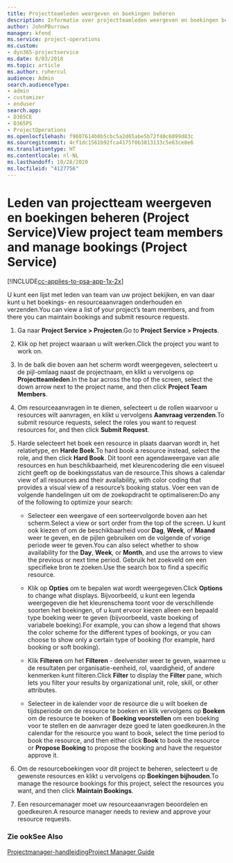 ```yaml
---
title: Projectteamleden weergeven en boekingen beheren
description: Informatie over projectteamleden weergeven en boekingen beheren in Project Service
author: JohnPBurrows
manager: kfend
ms.service: project-operations
ms.custom:
- dyn365-projectservice
ms.date: 8/03/2018
ms.topic: article
ms.author: ruhercul
audience: Admin
search.audienceType:
- admin
- customizer
- enduser
search.app:
- D365CE
- D365PS
- ProjectOperations
ms.openlocfilehash: f9607614b0b5cbc5a2d65abe5b72f40c6099d83c
ms.sourcegitcommit: 4cf1dc1561b92fca4175f0b3813133c5e63ce8e6
ms.translationtype: HT
ms.contentlocale: nl-NL
ms.lasthandoff: 10/28/2020
ms.locfileid: "4127756"
---
```

# <a name="view-project-team-members-and-manage-bookings-project-service"></a><span data-ttu-id="4c352-103">Leden van projectteam weergeven en boekingen beheren (Project Service)</span><span class="sxs-lookup"><span data-stu-id="4c352-103">View project team members and manage bookings (Project Service)</span></span>

[!INCLUDE[cc-applies-to-psa-app-1x-2x](../includes/cc-applies-to-psa-app-1x-2x.md)]

<span data-ttu-id="4c352-104">U kunt een lijst met leden van team van uw project bekijken, en van daar kunt u het boekings- en resourceaanvragen onderhouden en verzenden.</span><span class="sxs-lookup"><span data-stu-id="4c352-104">You can view a list of your project’s team members, and from there you can maintain bookings and submit resource requests.</span></span>  
  
1.  <span data-ttu-id="4c352-105">Ga naar **Project Service > Projecten**.</span><span class="sxs-lookup"><span data-stu-id="4c352-105">Go to **Project Service > Projects**.</span></span>  
  
2.  <span data-ttu-id="4c352-106">Klik op het project waaraan u wilt werken.</span><span class="sxs-lookup"><span data-stu-id="4c352-106">Click the project you want to work on.</span></span>  
  
3.  <span data-ttu-id="4c352-107">In de balk die boven aan het scherm wordt weergegeven, selecteert u de pijl-omlaag naast de projectnaam, en klikt u vervolgens op **Projectteamleden**.</span><span class="sxs-lookup"><span data-stu-id="4c352-107">In the bar across the top of the screen, select the down arrow next to the project name, and then click **Project Team Members**.</span></span>  
  
4.  <span data-ttu-id="4c352-108">Om resourceaanvragen in te dienen, selecteert u de rollen waarvoor u resources wilt aanvragen, en klikt u vervolgens **Aanvraag verzenden**.</span><span class="sxs-lookup"><span data-stu-id="4c352-108">To submit resource requests, select the roles you want to request resources for, and then click **Submit Request**.</span></span>  
  
5.  <span data-ttu-id="4c352-109">Harde selecteert het boek een resource in plaats daarvan wordt in, het relatietype, en **Harde Boek**.</span><span class="sxs-lookup"><span data-stu-id="4c352-109">To hard book a resource instead, select the role, and then click **Hard Book**.</span></span> <span data-ttu-id="4c352-110">Dit toont een agendaweergave van alle resources en hun beschikbaarheid, met kleurencodering die een visueel zicht geeft op de boekingsstatus van de resource.</span><span class="sxs-lookup"><span data-stu-id="4c352-110">This shows a calendar view of all resources and their availability, with color coding that provides a visual view of a resource’s booking status.</span></span> <span data-ttu-id="4c352-111">Voer een van de volgende handelingen uit om de zoekopdracht te optimaliseren:</span><span class="sxs-lookup"><span data-stu-id="4c352-111">Do any of the following to optimize your search:</span></span>  
  
    -   <span data-ttu-id="4c352-112">Selecteer een weergave of een sorteervolgorde boven aan het scherm.</span><span class="sxs-lookup"><span data-stu-id="4c352-112">Select a view or sort order from the top of the screen.</span></span> <span data-ttu-id="4c352-113">U kunt ook kiezen of om de beschikbaarheid voor **Dag**, **Week**, of **Maand** weer te geven, en de pijlen gebruiken om de volgende of vorige periode weer te geven.</span><span class="sxs-lookup"><span data-stu-id="4c352-113">You can also select whether to show availability for the **Day**, **Week**, or **Month**, and use the arrows to view the previous or next time period.</span></span> <span data-ttu-id="4c352-114">Gebruik het zoekveld om een specifieke bron te zoeken.</span><span class="sxs-lookup"><span data-stu-id="4c352-114">Use the search box to find a specific resource.</span></span>  
  
    -   <span data-ttu-id="4c352-115">Klik op **Opties** om te bepalen wat wordt weergegeven.</span><span class="sxs-lookup"><span data-stu-id="4c352-115">Click **Options** to change what displays.</span></span> <span data-ttu-id="4c352-116">Bijvoorbeeld, u kunt een legenda weergegeven die het kleurenschema toont voor de verschillende soorten het boekingen, of u kunt ervoor kiezen alleen een bepaald type boeking weer te geven (bijvoorbeeld, vaste boeking of variabele boeking).</span><span class="sxs-lookup"><span data-stu-id="4c352-116">For example, you can show a legend that shows the color scheme for the different types of bookings, or you can choose to show only a certain type of booking (for example, hard booking or soft booking).</span></span>  
  
    -   <span data-ttu-id="4c352-117">Klik **Filteren** om het **Filteren** - deelvenster weer te geven, waarmee u de resultaten per organisatie-eenheid, rol, vaardigheid, of andere kenmerken kunt filteren.</span><span class="sxs-lookup"><span data-stu-id="4c352-117">Click **Filter** to display the **Filter** pane, which lets you filter your results by organizational unit, role, skill, or other attributes.</span></span>  
  
    -   <span data-ttu-id="4c352-118">Selecteer in de kalender voor de resource die u wilt boeken de tijdsperiode om de resource te boeken en klik vervolgens op **Boeken** om de resource te boeken of **Boeking voorstellen** om een boeking voor te stellen en de aanvrager deze goed te laten goedkeuren.</span><span class="sxs-lookup"><span data-stu-id="4c352-118">In the calendar for the resource you want to book, select the time period to book the resource, and then either click **Book** to book the resource or **Propose Booking** to propose the booking and have the requestor approve it.</span></span>  
  
6.  <span data-ttu-id="4c352-119">Om de resourceboekingen voor dit project te beheren, selecteert u de gewenste resources en klikt u vervolgens op **Boekingen bijhouden**.</span><span class="sxs-lookup"><span data-stu-id="4c352-119">To manage the resource bookings for this project, select the resources you want, and then click **Maintain Bookings**.</span></span>  
  
7.  <span data-ttu-id="4c352-120">Een resourcemanager moet uw resourceaanvragen beoordelen en goedkeuren.</span><span class="sxs-lookup"><span data-stu-id="4c352-120">A resource manager needs to review and approve your resource requests.</span></span>  
  
### <a name="see-also"></a><span data-ttu-id="4c352-121">Zie ook</span><span class="sxs-lookup"><span data-stu-id="4c352-121">See Also</span></span>  
 [<span data-ttu-id="4c352-122">Projectmanager-handleiding</span><span class="sxs-lookup"><span data-stu-id="4c352-122">Project Manager Guide</span></span>](../psa/project-manager-guide.md)
